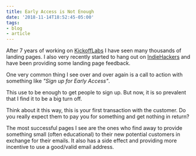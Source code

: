 ```yaml
---
title: Early Access is Not Enough
date: '2018-11-14T18:52:45-05:00'
tags:
- blog
- article
---
```


After 7 years of working on [KickoffLabs](https://kickoffabs.com) I have seen many thousands of landing pages. I also very recently started to hang out on [IndieHackers](https://www.indiehackers.com) and have been providing some landing page feedback.

One very common thing I see over and over again is a call to action with something like _"Sign up for Early Access"_.

This use to be enough to get people to sign up. But now, it is so prevalent that I find it to be a big turn off.

Think about it this way, this is your first transaction with the customer. Do you really expect them to pay you for something and get nothing in return?

The most successful pages I see are the ones who find away to provide something small (often educational) to their new potential customers in exchange for their emails. It also has a side effect and providing more incentive to use a good/valid email address.
